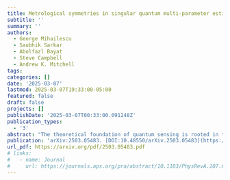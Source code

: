 ```yaml
---
title: Metrological symmetries in singular quantum multi-parameter estimation
subtitle: ''
summary: ''
authors:
  - George Mihailescu
  - Saubhik Sarkar
  - Abolfazl Bayat
  - Steve Campbell
  - Andrew K. Mitchell
tags:
categories: []
date: '2025-03-07'
lastmod: 2025-03-07T19:33:00-05:00
featured: false
draft: false
projects: []
publishDate: '2025-03-07T00:33:00.091248Z'
publication_types:
  - '3'
abstract: "The theoretical foundation of quantum sensing is rooted in the Cram\'er-Rao formalism, which establishes quantitative precision bounds for a given quantum probe. In many practical scenarios, where more than one parameter is unknown, the multi-parameter Cram\'er-Rao bound (CRB) applies. Since this is a matrix inequality involving the inverse of the quantum Fisher information matrix (QFIM), the formalism breaks down when the QFIM is singular. In this paper, we examine the physical origins of such singularities, showing that they result from an over-parametrization on the metrological level. This is itself caused by emergent metrological symmetries, whereby the same set of measurement outcomes are obtained for different combinations of system parameters. Although the number of effective parameters is equal to the number of non-zero QFIM eigenvalues, the Cram\'er-Rao formalism typically does not provide information about the effective parameter encoding. Instead, we demonstrate through a series of concrete examples that Bayesian estimation can provide deep insights. In particular, the metrological symmetries appear in the Bayesian posterior distribution as lines of persistent likelihood running through the space of unknown parameters. These lines are contour lines of the effective parameters which, through suitable parameter transformations, can be estimated and follow their own effective CRBs."
publication: 'arXiv:2503.05483. [DOI:10.48550/arXiv.2503.05483](https://doi.org/10.48550/arXiv.2503.05483)'
url_pdf: https://arxiv.org/pdf/2503.05483.pdf
# links:
#   - name: Journal
#     url: https://journals.aps.org/pra/abstract/10.1103/PhysRevA.107.012209
---
```

